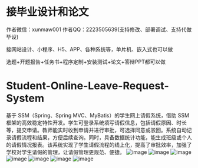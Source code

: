 # 接毕业设计和论文
作者微信：xunmaw001  作者QQ：2223505639(支持修改、部署调试、支持代做毕设)

接网站设计、小程序、H5、APP、各种系统等，单片机、嵌入式也可以做

选题+开题报告+任务书+程序定制+安装测试+论文+答辩PPT都可以做
# Student-Online-Leave-Request-System
基于 SSM（Spring、Spring MVC、MyBatis）的学生网上请假系统，借助 SSM 框架的高效稳定特性开发。学生可登录系统填写请假信息，包括请假原因、时长等，提交申请。教师能实时收到申请并进行审批，可选择同意或驳回。系统自动记录请假流程和结果，方便后续查询。同时，具备数据统计功能，能生成班级或个人的请假情况报表。该系统实现了学生请假流程的线上化，提高了审批效率，加强了学校对学生请假的管理，让请假管理更规范、便捷。 
![image](https://github.com/user-attachments/assets/168704fe-8536-436d-920a-ed90649a3124)
![image](https://github.com/user-attachments/assets/9913a418-fe8d-4eb6-bbee-3b0b607de2c4)
![image](https://github.com/user-attachments/assets/79e3bd20-9d1a-46be-bda5-9de61c9131cc)
![image](https://github.com/user-attachments/assets/93380d81-05bb-40ea-aca0-75a349f51a54)
![image](https://github.com/user-attachments/assets/c276a86e-0295-4b35-9091-1fa2f7a9b21d)
![image](https://github.com/user-attachments/assets/eb478859-ce80-48f2-9035-aab266eb41a0)
![image](https://github.com/user-attachments/assets/04106eb1-dbc2-488d-9965-5e668e61c820)
